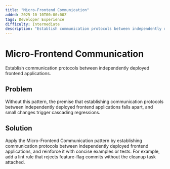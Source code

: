 ```yaml
---
title: "Micro-Frontend Communication"
added: 2025-10-10T00:00:00Z
tags: Developer Experience
difficulty: Intermediate
description: "Establish communication protocols between independently deployed frontend applications."
---
```

# Micro-Frontend Communication

Establish communication protocols between independently deployed frontend applications.

## Problem

Without this pattern, the premise that establishing communication protocols between independently deployed frontend applications falls apart, and small changes trigger cascading regressions.

## Solution

Apply the Micro-Frontend Communication pattern by establishing communication protocols between independently deployed frontend applications, and reinforce it with concise examples or tests. For example, add a lint rule that rejects feature-flag commits without the cleanup task attached.
